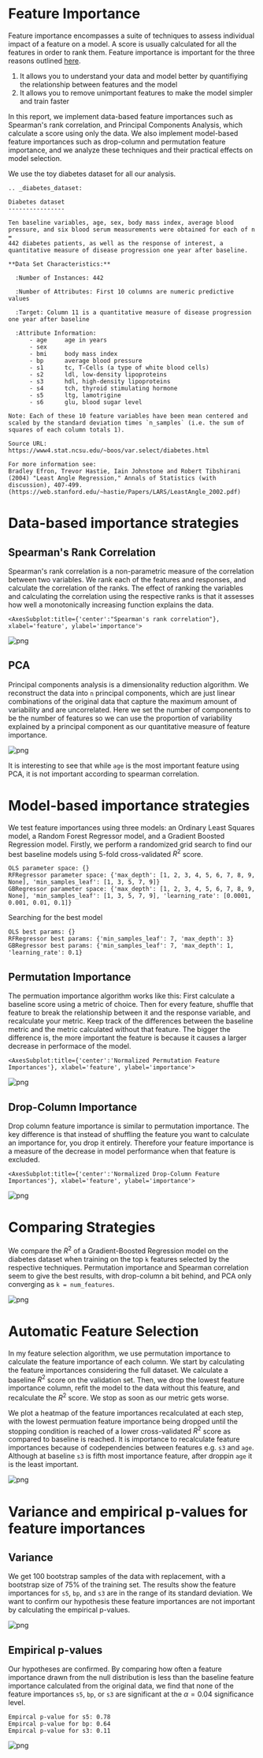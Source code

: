 # Feature Importance 
Feature importance encompasses a suite of techniques to assess individual impact of a feature on a model. A score is usually calculated for all the features in order to rank them. Feature importance is important for the three reasons outlined [here](https://towardsdatascience.com/understanding-feature-importance-and-how-to-implement-it-in-python-ff0287b20285). 

1. It allows you to understand your data and model better by quantifiying the relationship between features and the model
2. It allows you to remove unimportant features to make the model simpler and train faster

In this report, we implement data-based feature importances such as Spearman's rank correlation, and Principal Components Analysis, which calculate a score using only the data. We also implement model-based feature importances such as drop-column and permutation feature importance, and we analyze these techniques and their practical effects on model selection.

We use the toy diabetes dataset for all our analysis.

    .. _diabetes_dataset:
    
    Diabetes dataset
    ----------------
    
    Ten baseline variables, age, sex, body mass index, average blood
    pressure, and six blood serum measurements were obtained for each of n =
    442 diabetes patients, as well as the response of interest, a
    quantitative measure of disease progression one year after baseline.
    
    **Data Set Characteristics:**
    
      :Number of Instances: 442
    
      :Number of Attributes: First 10 columns are numeric predictive values
    
      :Target: Column 11 is a quantitative measure of disease progression one year after baseline
    
      :Attribute Information:
          - age     age in years
          - sex
          - bmi     body mass index
          - bp      average blood pressure
          - s1      tc, T-Cells (a type of white blood cells)
          - s2      ldl, low-density lipoproteins
          - s3      hdl, high-density lipoproteins
          - s4      tch, thyroid stimulating hormone
          - s5      ltg, lamotrigine
          - s6      glu, blood sugar level
    
    Note: Each of these 10 feature variables have been mean centered and scaled by the standard deviation times `n_samples` (i.e. the sum of squares of each column totals 1).
    
    Source URL:
    https://www4.stat.ncsu.edu/~boos/var.select/diabetes.html
    
    For more information see:
    Bradley Efron, Trevor Hastie, Iain Johnstone and Robert Tibshirani (2004) "Least Angle Regression," Annals of Statistics (with discussion), 407-499.
    (https://web.stanford.edu/~hastie/Papers/LARS/LeastAngle_2002.pdf)


# Data-based importance strategies

## Spearman's Rank Correlation

Spearman's rank correlation is a non-parametric measure of the correlation between two variables. We rank each of the features and responses, and calculate the correlation of the ranks. The effect of ranking the variables and calculating the correlation using the respective ranks is that it assesses how well a monotonically increasing function explains the data.




    <AxesSubplot:title={'center':"Spearman's rank correlation"}, xlabel='feature', ylabel='importance'>




    
![png](featimp_files/featimp_11_1.png)
    


## PCA
Principal components analysis is a dimensionality reduction algorithm. We reconstruct the data into `n` principal components, which are just linear combinations of the original data that capture the maximum amount of variability and are uncorrelated. Here we set the number of components to be the number of features so we can use the proportion of variability explained by a principal component as our quantitative measure of feature importance.


    
![png](featimp_files/featimp_15_0.png)
    


It is interesting to see that while `age` is the most important feature using PCA, it is not important according to spearman correlation.

# Model-based importance strategies

We test feature importances using three models: an Ordinary Least Squares model, a Random Forest Regressor model, and a Gradient Boosted Regression model. Firstly, we perform a randomized grid search to find our best baseline models using 5-fold cross-validated $R^{2}$ score.

    OLS parameter space: {}
    RFRegressor parameter space: {'max_depth': [1, 2, 3, 4, 5, 6, 7, 8, 9, None], 'min_samples_leaf': [1, 3, 5, 7, 9]}
    GBRegressor parameter space: {'max_depth': [1, 2, 3, 4, 5, 6, 7, 8, 9, None], 'min_samples_leaf': [1, 3, 5, 7, 9], 'learning_rate': [0.0001, 0.001, 0.01, 0.1]}


Searching for the best model

    OLS best params: {}
    RFRegressor best params: {'min_samples_leaf': 7, 'max_depth': 3}
    GBRegressor best params: {'min_samples_leaf': 7, 'max_depth': 1, 'learning_rate': 0.1}


## Permutation Importance
The permuation importance algorithm works like this: First calculate a baseline score using a metric of choice. Then for every feature, shuffle that feature to break the relationship between it and the response variable, and recalculate your metric. Keep track of the differences between the baseline metric and the metric calculated without that feature. The bigger the difference is, the more important the feature is because it causes a larger decrease in performace of the model.




    <AxesSubplot:title={'center':'Normalized Permutation Feature Importances'}, xlabel='feature', ylabel='importance'>




    
![png](featimp_files/featimp_26_1.png)
    


## Drop-Column Importance

Drop column feature importance is similar to permutation importance. The key difference is that instead of shuffling the feature you want to calculate an importance for, you drop it entirely. Therefore your feature importance is a measure of the decrease in model performance when that feature is excluded.




    <AxesSubplot:title={'center':'Normalized Drop-Column Feature Importances'}, xlabel='feature', ylabel='importance'>




    
![png](featimp_files/featimp_30_1.png)
    


# Comparing Strategies

We compare the $R^{2}$ of a Gradient-Boosted Regression model on the diabetes dataset when training on the top `k` features selected by the respective techniques. Permutation importance and Spearman correlation seem to give the best results, with drop-column a bit behind, and PCA only converging as `k = num_features`.


    
![png](featimp_files/featimp_37_0.png)
    


# Automatic Feature Selection

In my feature selection algorithm, we use permutation importance to calculate the feature importance of each column. We start by calculating the feature importances considering the full dataset. We calculate a baseline $R^{2}$ score on the validation set. Then, we drop the lowest feature importance column, refit the model to the data without this feature, and recalculate the $R^{2}$ score. We stop as soon as our metric gets worse.

We plot a heatmap of the feature importances recalculated at each step, with the lowest permuation feature importance being dropped until the stopping condition is reached of a lower cross-validated $R^{2}$ score as compared to baseline is reached. It is importance to recalculate feature importances because of codependencies between features e.g. `s3` and `age`. Although at baseline `s3` is fifth most importance feature, after droppin `age` it is the least important.


    
![png](featimp_files/featimp_46_0.png)
    


# Variance and empirical p-values for feature importances


## Variance
We get 100 bootstrap samples of the data with replacement, with a bootstrap size of 75% of the training set. The results show the feature importances for `s5`, `bp`, and `s3` are in the range of its standard deviation. We want to confirm our hypothesis these feature importances are not important by calculating the empirical p-values.


    
![png](featimp_files/featimp_52_0.png)
    


## Empirical p-values

Our hypotheses are confirmed. By comparing how often a feature importance drawn from the null distribution is less than the baseline feature importance calculated from the original data, we find that none of the feature importances `s5`, `bp`, or `s3` are significant at the $\alpha = 0.04$ significance level.

    Empircal p-value for s5: 0.78
    Empircal p-value for bp: 0.64
    Empircal p-value for s3: 0.11



    
![png](featimp_files/featimp_56_1.png)
    

